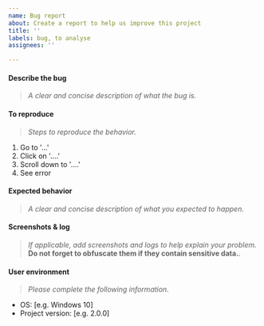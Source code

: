 ```yaml
---
name: Bug report
about: Create a report to help us improve this project
title: ''
labels: bug, to analyse
assignees: ''

---
```


#### Describe the bug

> _A clear and concise description of what the bug is._

#### To reproduce

> _Steps to reproduce the behavior._

1. Go to '...'
2. Click on '....'
3. Scroll down to '....'
4. See error

#### Expected behavior

> _A clear and concise description of what you expected to happen._

#### Screenshots & log

> _If applicable, add screenshots and logs to help explain your problem._ **Do not forget to obfuscate them if they contain sensitive data.**.

#### User environment 

> _Please complete the following information._

* OS: [e.g. Windows 10]
* Project version: [e.g. 2.0.0]
